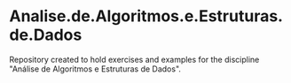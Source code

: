 # Analise.de.Algoritmos.e.Estruturas.de.Dados
Repository created to hold exercises and examples for the discipline "Análise de Algoritmos e Estruturas de Dados".
